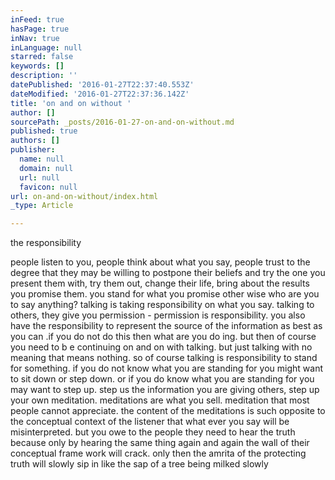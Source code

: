 ```yaml
---
inFeed: true
hasPage: true
inNav: true
inLanguage: null
starred: false
keywords: []
description: ''
datePublished: '2016-01-27T22:37:40.553Z'
dateModified: '2016-01-27T22:37:36.142Z'
title: 'on and on without '
author: []
sourcePath: _posts/2016-01-27-on-and-on-without.md
published: true
authors: []
publisher:
  name: null
  domain: null
  url: null
  favicon: null
url: on-and-on-without/index.html
_type: Article

---
```

the responsibility

people listen to you, people think about what you say, people trust to the degree that they may be willing to postpone their beliefs and try the one you present them with, try them out, change their life, bring about the results you promise them. you stand for what you promise other wise who are you to say anything? talking is taking responsibility on what you say. talking to others, they give you permission - permission is responsibility. you also have the responsibility to represent the source of the information as best as you can .if you do not do this then what are you do ing. but then of course you need to b e continuing on and on with talking. but just talking with no meaning that means nothing. so of course talking is responsibility to stand for something. if you do not know what you are standing for you might want to sit down or step down. or if you do know what you are standing for you may want to step up. step us the information you are giving others, step up your own meditation. meditations are what you sell. meditation that most people cannot appreciate. the content of the meditations is such opposite to the conceptual context of the listener that what ever you say will be misinterpreted.  but you owe to the people they need to hear the truth because only by hearing the same thing again and again the wall of their conceptual frame work will crack. only then the amrita of the protecting truth will slowly sip in like the sap of a tree being milked slowly